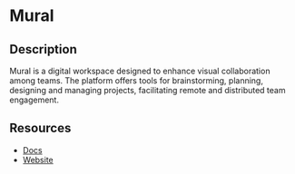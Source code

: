 # Mural

## Description

Mural is a digital workspace designed to enhance visual collaboration among teams. The platform offers tools for brainstorming, planning, designing and managing projects, facilitating remote and distributed team engagement.

## Resources

- [Docs](https://developers.mural.co/public/docs)
- [Website](mural.co)
